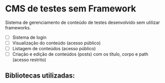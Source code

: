 # CMS de testes sem Framework

Sistema de gerenciamento de conteúdo de testes desenvolvido sem utilizar frameworks.

- [ ] Sistema de login
- [ ] Visualização do conteúdo (acesso público)
- [ ] Listagem de conteúdos (acesso público)
- [ ] Criação e edição de conteúdos (posts) com os título, corpo e path  (acesso restrito)

## Bibliotecas utilizadas:
